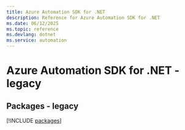 ```yaml
---
title: Azure Automation SDK for .NET
description: Reference for Azure Automation SDK for .NET
ms.date: 06/12/2025
ms.topic: reference
ms.devlang: dotnet
ms.service: automation
---
```

# Azure Automation SDK for .NET - legacy
## Packages - legacy
[!INCLUDE [packages](automation-index.md)]